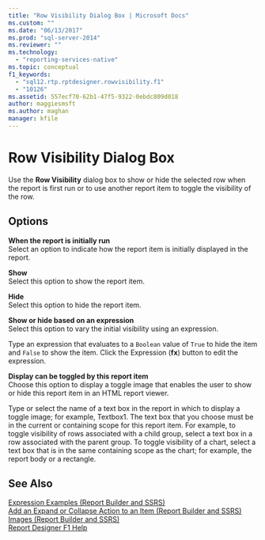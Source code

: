 ```yaml
---
title: "Row Visibility Dialog Box | Microsoft Docs"
ms.custom: ""
ms.date: "06/13/2017"
ms.prod: "sql-server-2014"
ms.reviewer: ""
ms.technology: 
  - "reporting-services-native"
ms.topic: conceptual
f1_keywords: 
  - "sql12.rtp.rptdesigner.rowvisibility.f1"
  - "10126"
ms.assetid: 557ecf70-62b1-47f5-9322-0ebdc809d018
author: maggiesmsft
ms.author: maghan
manager: kfile
---
```

# Row Visibility Dialog Box
  Use the **Row Visibility** dialog box to show or hide the selected row when the report is first run or to use another report item to toggle the visibility of the row.  
  
## Options  
 **When the report is initially run**  
 Select an option to indicate how the report item is initially displayed in the report.  
  
 **Show**  
 Select this option to show the report item.  
  
 **Hide**  
 Select this option to hide the report item.  
  
 **Show or hide based on an expression**  
 Select this option to vary the initial visibility using an expression.  
  
 Type an expression that evaluates to a `Boolean` value of `True` to hide the item and `False` to show the item. Click the Expression (**fx**) button to edit the expression.  
  
 **Display can be toggled by this report item**  
 Choose this option to display a toggle image that enables the user to show or hide this report item in an HTML report viewer.  
  
 Type or select the name of a text box in the report in which to display a toggle image; for example, Textbox1. The text box that you choose must be in the current or containing scope for this report item. For example, to toggle visibility of rows associated with a child group, select a text box in a row associated with the parent group. To toggle visibility of a chart, select a text box that is in the same containing scope as the chart; for example, the report body or a rectangle.  
  
## See Also  
 [Expression Examples &#40;Report Builder and SSRS&#41;](report-design/expression-examples-report-builder-and-ssrs.md)   
 [Add an Expand or Collapse Action to an Item &#40;Report Builder and SSRS&#41;](report-design/add-an-expand-or-collapse-action-to-an-item-report-builder-and-ssrs.md)   
 [Images &#40;Report Builder and SSRS&#41;](report-design/images-report-builder-and-ssrs.md)   
 [Report Designer F1 Help](tools/report-designer-f1-help.md)  
  
  
